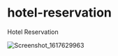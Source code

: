 # hotel-reservation
Hotel Reservation


![Screenshot_1617629963](https://user-images.githubusercontent.com/51826786/113579877-90aec680-962d-11eb-9530-5a36578363bf.png)
